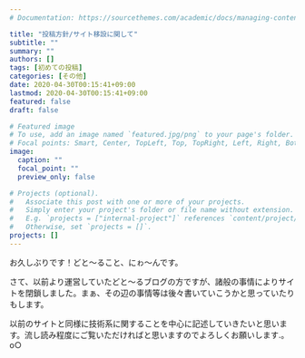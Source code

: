 ```yaml
---
# Documentation: https://sourcethemes.com/academic/docs/managing-content/

title: "投稿方針/サイト移設に関して"
subtitle: ""
summary: ""
authors: []
tags: [初めての投稿]
categories: [その他]
date: 2020-04-30T00:15:41+09:00
lastmod: 2020-04-30T00:15:41+09:00
featured: false
draft: false

# Featured image
# To use, add an image named `featured.jpg/png` to your page's folder.
# Focal points: Smart, Center, TopLeft, Top, TopRight, Left, Right, BottomLeft, Bottom, BottomRight.
image:
  caption: ""
  focal_point: ""
  preview_only: false

# Projects (optional).
#   Associate this post with one or more of your projects.
#   Simply enter your project's folder or file name without extension.
#   E.g. `projects = ["internal-project"]` references `content/project/deep-learning/index.md`.
#   Otherwise, set `projects = []`.
projects: []
---
```


お久しぶりです！どと～ること、にゎ～んです。

さて、以前より運営していたどと～るブログの方ですが、諸般の事情によりサイトを閉鎖しました。まぁ、その辺の事情等は後々書いていこうかと思っていたりもします。

以前のサイトと同様に技術系に関することを中心に記述していきたいと思います。流し読み程度にご覧いただければと思いますのでよろしくお願いします.。o○
